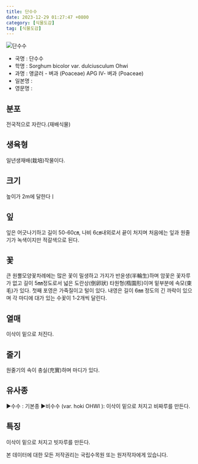 ```yaml
---
title: 단수수
date: 2023-12-29 01:27:47 +0800
category: [식물도감]
tag: [식물도감]
---
```




![단수수](/fileUpload/plants/basic/Gramineae/Sorghum/22259/22259_1_th2.jpg)
- 국명 : 단수수
- 학명 : Sorghum bicolor var. dulciusculum Ohwi
- 과명 : 앵글러 - 벼과 (Poaceae) APG Ⅳ- 벼과 (Poaceae)
- 일본명 : 
- 영문명 : 


## 분포
전국적으로 자란다.(재배식물)
## 생육형
일년생재배(栽培)작물이다.
## 크기
높이가 2m에 달한다ㅣ
## 잎
잎은 어긋나기하고 길이 50-60㎝, 나비 6㎝내외로서 끝이 처지며 처음에는 잎과 원줄기가 녹색이지만 적갈색으로 된다.
## 꽃
큰 원뿔모양꽃차례에는 많은 꽃이 밀생하고 가지가 반윤생(半輪生)하며 암꽃은 꽃자루가 없고 길이 5㎜정도로서 넓은 도란상(倒卵狀) 타원형(楕園形)이며 밑부분에 속모(束毛)가 있다. 첫째 포영은 가죽질이고 털이 있다.  내영은 길이 6㎜ 정도의 긴 까락이 있으며 각 마디에 대가 있는 수꽃이 1-2개씩 달린다.
## 열매
이삭이 밑으로 처진다.
## 줄기
원줄기의 속이 충실(充實)하며 마디가 있다.
## 유사종
▶수수 : 기본종▶비수수 (var. hoki OHWI ): 이삭이 밑으로 처지고 비짜루를 만든다.
## 특징
이삭이 밑으로 처지고 빗자루를 만든다.






본 데이터에 대한 모든 저작권리는 국립수목원 또는 원저작자에게 있습니다.
